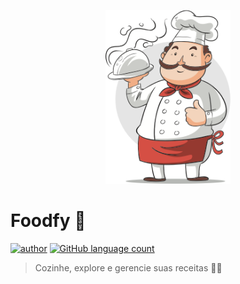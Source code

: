 <p align="center">
  <img src="html/assets/chef.png" width="200"/>
</p>

# Foodfy :pizza:
[![author](https://img.shields.io/badge/author-clodoaldodantas-red?style=flat-square)](https://github.com/ClodoaldoDantas)
[![GitHub language count](https://img.shields.io/github/languages/count/clodoaldodantas/foodfy?color=red&style=flat-square)](#)

> Cozinhe, explore e gerencie suas receitas 👨‍🍳
